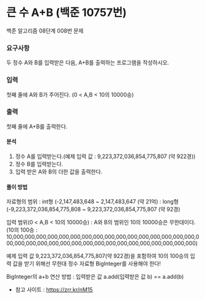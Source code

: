 # 큰 수 A+B (백준 10757번)
<p>
백준 알고리즘 08단계 008번 문제
</p>

### 요구사항
두 정수 A와 B를 입력받은 다음, A+B를 출력하는 프로그램을 작성하시오.

### 입력
첫째 줄에 A와 B가 주어진다. (0 < A,B < 10의 10000승)

### 출력
첫째 줄에 A+B를 출력한다.

#### 분석
1. 정수 A를 입력받는다.(예제 입력 값 : 9,223,372,036,854,775,807 (약 922경))
2. 정수 B를 입력받는다.
3. 입력 받은 A와 B의 더한 값을 출력한다.

#### 풀이 방법
자료형의 범위
: int형 (-2,147,483,648 ~ 2,147,483,647 (약 21억)
: long형 (-9,223,372,036,854,775,808 ~ 9,223,372,036,854,775,807 (약 92경)

입력 범위(0 < A,B < 10의 10000승)
: A와 B의 범위인 10의 10000승은 무한대이다.
(10의 100승 : 10,000,000,000,000,000,000,000,000,000,000,000,000,000,000,000,000,000,000,000,000,000,000,000,000,000,000,000,000,000,000,000,000,000)

예제 입력 값 9,223,372,036,854,775,807(약 922경)을 포함하여
10의 100승의 입력 값을 받기 위해선 무한대 정수 자료형 BigInteger를 사용해야 한다!

BigInteger의 a+b 연산 방법
: 입력받은 값 a.add(입력받은 값 b) == a.add(b)

- 참고 사이트 : https://zrr.kr/nM15